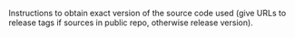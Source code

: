 Instructions to obtain exact version of the source code
used (give URLs to release tags if sources in public repo, otherwise
release version).
